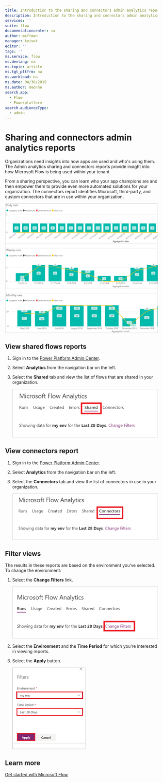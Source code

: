 ```yaml
---
title: Introduction to the sharing and connectors admin analytics reports | Microsoft Docs
description: Introduction to the sharing and connectors admin analytics reports for Microsoft Flow.
services: ''
suite: flow
documentationcenter: na
author: msftman
manager: kvivek
editor: ''
tags: ''
ms.service: flow
ms.devlang: na
ms.topic: article
ms.tgt_pltfrm: na
ms.workload: na
ms.date: 04/30/2019
ms.author: deonhe
search.app: 
  - Flow
  - Powerplatform
search.audienceType: 
  - admin
---
```


# Sharing and connectors admin analytics reports

Organizations need insights into how apps are used and who's using them. The Admin analytics sharing and connectors reports provide insight into how Microsoft Flow is being used within your tenant. 

From a sharing perspective, you can learn who your app champions are and then empower them to provide even more automated solutions for your organization. The connectors report identifies Microsoft, third-party, and custom connectors that are in use within your organization.

![All-up report](media/admin-analytics-report/default-report.png)

## View shared flows reports

1. Sign in to the [Power Platform Admin Center](https://admin.powerplatform.microsoft.com/).
1. Select **Analytics** from the navigation bar on the left.
1. Select the **Shared** tab and view the list of flows that are shared in your organization.
 
    ![Shared connectors view](media/admin-analytics-report/shared-tab.png)


## View connectors report

1. Sign in to the [Power Platform Admin Center](https://admin.powerplatform.microsoft.com/).
1. Select **Analytics** from the navigation bar on the left.
1. Select the **Connectors** tab and view the list of connectors in use in your organization.
 
    ![Shared connectors view](media/admin-analytics-report/connectors-tab.png)

## Filter views

The results in these reports are based on the environment you've selected. To change the environment:

1. Select the **Change Filters** link.
    
    ![Change filters](media/admin-analytics-report/filters.png)

1. Select the **Environment** and the **Time Period** for which you're interested in viewing reports.
1. Select the **Apply** button.

    ![Change filters](media/admin-analytics-report/filters-detail.png)

## Learn more

[Get started with Microsoft Flow](getting-started.md)











